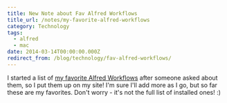 ```yaml
---
title: New Note about Fav Alfred Workflows
title_url: /notes/my-favorite-alfred-workflows
category: Technology
tags:
  - alfred
  - mac
date: 2014-03-14T00:00:00.000Z
redirect_from: /blog/technology/fav-alfred-workflows/
---
```

I started a list of [my favorite Alfred Workflows](/notes/my-favorite-alfred-workflows) after someone asked about them, so I put them up on my site! I'm sure I'll add more as I go, but so far these are my favorites. Don't worry - it's not the full list of installed ones! :)

